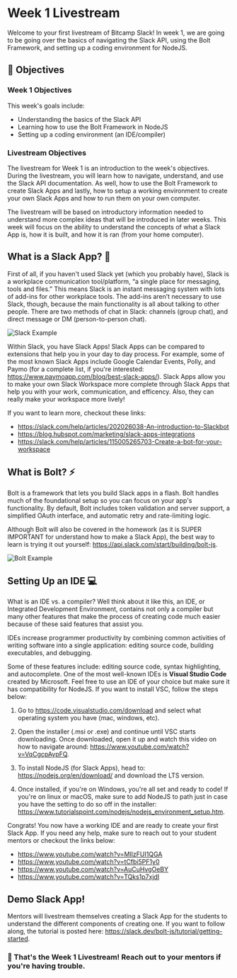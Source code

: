 # Week 1 Livestream

Welcome to your first livestream of Bitcamp Slack! In week 1, we are going to be going over the basics of navigating the Slack API, using the Bolt Framework, and setting up a coding environment for NodeJS.

## 📝 Objectives

### Week 1 Objectives

This week's goals include:

- Understanding the basics of the Slack API
- Learning how to use the Bolt Framework in NodeJS
- Setting up a coding environment (an IDE/compiler)

### Livestream Objectives

The livestream for Week 1 is an introduction to the week's objectives. During the livestream, you will learn how to navigate, understand, and use the Slack API documentation. As well, how to use the Bolt Framework to create Slack Apps and lastly, how to setup a working environment to create your own Slack Apps and how to run them on your own computer.

The livestream will be based on introductory information needed to understand more complex ideas that will be introduced in later weeks. This week will focus on the ability to understand the concepts of what a Slack App is, how it is built, and how it is ran (from your home computer).

## What is a Slack App? 📲

First of all, if you haven't used Slack yet (which you probably have), Slack is a workplace communication tool/platform, “a single place for messaging, tools and files.” This means Slack is an instant messaging system with lots of add-ins for other workplace tools. The add-ins aren’t necessary to use Slack, though, because the main functionality is all about talking to other people. There are two methods of chat in Slack: channels (group chat), and direct message or DM (person-to-person chat).

![Slack Example](https://kazuar.github.io/images/slack_bot/screen1.png "Slack Example")

Within Slack, you have Slack Apps! Slack Apps can be compared to extensions that help you in your day to day process. For example, some of the most known Slack Apps include Google Calendar Events, Polly, and Paymo (for a complete list, if you're interested: https://www.paymoapp.com/blog/best-slack-apps/). Slack Apps allow you to make your own Slack Workspace more complete through Slack Apps that help you with your work, communication, and efficency. Also, they can really make your workspace more lively!

If you want to learn more, checkout these links:

- https://slack.com/help/articles/202026038-An-introduction-to-Slackbot
- https://blog.hubspot.com/marketing/slack-apps-integrations
- https://slack.com/help/articles/115005265703-Create-a-bot-for-your-workspace

## What is Bolt? ⚡

Bolt is a framework that lets you build Slack apps in a flash. Bolt handles much of the foundational setup so you can focus on your app's functionality. By default, Bolt includes token validation and server support, a simplified OAuth interface, and automatic retry and rate-limiting logic.

Although Bolt will also be covered in the homework (as it is SUPER IMPORTANT for understand how to make a Slack App), the best way to learn is trying it out yourself: https://api.slack.com/start/building/bolt-js.

![Bolt Example](https://res.cloudinary.com/practicaldev/image/fetch/s--cvKydi1d--/c_limit%2Cf_auto%2Cfl_progressive%2Cq_auto%2Cw_880/https://a.slack-edge.com/80588/img/api/articles/bolt/slack_hello.png "Bolt Example")

## Setting Up an IDE 💻

What is an IDE vs. a compiler? Well think about it like this, an IDE, or Integrated Development Environment, contains not only a compiler but many other features that make the process of creating code much easier because of these said features that assist you. 

IDEs increase programmer productivity by combining common activities of writing software into a single application: editing source code, building executables, and debugging.

Some of these features include: editing source code, syntax highlighting, and autocomplete. One of the most well-known IDEs is **Visual Studio Code** created by Microsoft. Feel free to use an IDE of your choice but make sure it has compatibility for NodeJS. If you want to install VSC, follow the steps below:

1. Go to https://code.visualstudio.com/download and select what operating system you have (mac, windows, etc).

2. Open the installer (.msi or .exe) and continue until VSC starts downloading. Once downloaded, open it up and watch this video on how to navigate around: https://www.youtube.com/watch?v=VqCgcpAypFQ.

3. To install NodeJS (for Slack Apps), head to: https://nodejs.org/en/download/ and download the LTS version.

4. Once installed, if you're on Windows, you're all set and ready to code! If you're on linux or macOS, make sure to add NodeJS to path just in case you have the setting to do so off in the installer: https://www.tutorialspoint.com/nodejs/nodejs_environment_setup.htm.

Congrats! You now have a working IDE and are ready to create your first Slack App. If you need any help, make sure to reach out to your student mentors or checkout the links below:

- https://www.youtube.com/watch?v=MlIzFUI1QGA
- https://www.youtube.com/watch?v=tCfbi5PF1y0
- https://www.youtube.com/watch?v=AuCuHvgOeBY
- https://www.youtube.com/watch?v=TQks1p7xjdI




## Demo Slack App!

Mentors will livestream themselves creating a Slack App for the students to understand the different components of creating one. If you want to follow along, the tutorial is posted here: https://slack.dev/bolt-js/tutorial/getting-started.

### 🎉 That's the Week 1 Livestream! Reach out to your mentors if you're having trouble.






